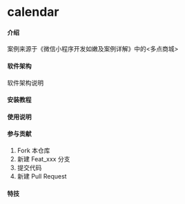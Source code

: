 # calendar

#### 介绍
案例来源于《微信小程序开发如嫩及案例详解》中的<多点商城>

#### 软件架构
软件架构说明


#### 安装教程



#### 使用说明



#### 参与贡献

1.  Fork 本仓库
2.  新建 Feat_xxx 分支
3.  提交代码
4.  新建 Pull Request


#### 特技

